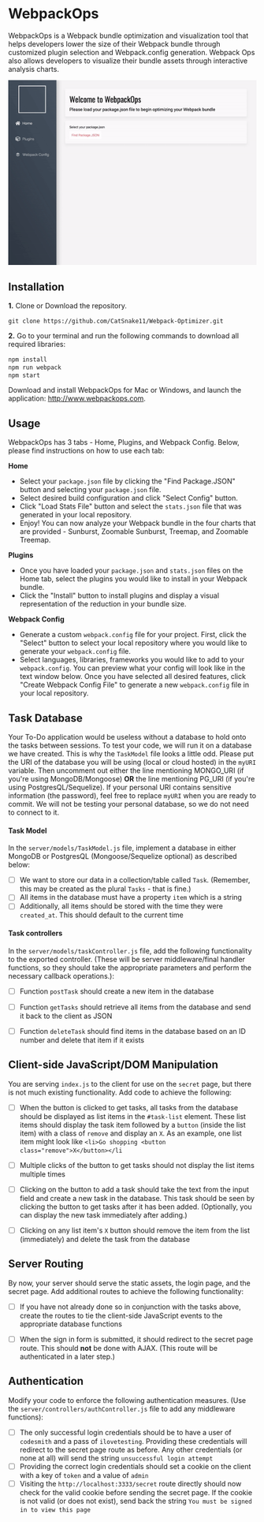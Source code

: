 # WebpackOps


WebpackOps is a Webpack bundle optimization and visualization tool that helps developers lower the size of their Webpack bundle through customized plugin selection and Webpack.config generation. Webpack Ops also allows developers to visualize their bundle assets through interactive analysis charts. 

![](ezgif.com-video-to-gif.gif)

## Installation

**1.** Clone or Download the repository.
```
git clone https://github.com/CatSnake11/Webpack-Optimizer.git
```

**2.** Go to your terminal and run the following commands to download all required libraries:
```
npm install
npm run webpack
npm start
```

Download and install WebpackOps for Mac or Windows, and launch the application: http://www.webpackops.com.

## Usage
WebpackOps has 3 tabs - Home, Plugins, and Webpack Config. Below, please find instructions on how to use each tab:

**Home**
- Select your `package.json` file by clicking the "Find Package.JSON" button and selecting your `package.json` file.
- Select desired build configuration and click "Select Config" button.
- Click "Load Stats File" button and select the `stats.json` file that was generated in your local repository.
- Enjoy! You can now analyze your Webpack bundle in the four charts that are provided - Sunburst, Zoomable Sunburst, Treemap, and Zoomable Treemap.

**Plugins**
- Once you have loaded your `package.json` and `stats.json` files on the Home tab, select the plugins you would like to install in your Webpack bundle.
- Click the "Install" button to install plugins and display a visual representation of the reduction in your bundle size.

**Webpack Config**
- Generate a custom `webpack.config` file for your project. First, click the "Select" button to select your local repository where you would like to generate your `webpack.config` file.
- Select languages, libraries, frameworks you would like to add to your `webpack.config`. You can preview what your config will look like in the text window below. Once you have selected all desired features, click "Create Webpack Config File" to generate a new `webpack.config` file in your local repository.


## Task Database
Your To-Do application would be useless without a database to hold onto the tasks between sessions. To test your code, we will run it on a database we have created. This is why the `TaskModel` file looks a little odd. Please put the URI of the database you will be using (local or cloud hosted) in the `myURI` variable. Then uncomment out either the line mentioning MONGO_URI (if you're using MongoDB/Mongoose) **OR** the line mentioning PG_URI (if you're using PostgresQL/Sequelize). If your personal URI contains sensitive information (the password), feel free to replace `myURI` when you are ready to commit. We will not be testing your personal database, so we do not need to connect to it.

#### Task Model
In the `server/models/TaskModel.js` file, implement a database in either MongoDB or PostgresQL (Mongoose/Sequelize optional) as described below:
- [ ] We want to store our data in a collection/table called `Task`. (Remember, this may be created as the plural `Tasks` - that is fine.)
- [ ] All items in the database must have a property `item` which is a string
- [ ] Additionally, all items should be stored with the time they were `created_at`. This should default to the current time

#### Task controllers
In the `server/models/taskController.js` file, add the following functionality to the exported controller. (These will be server middleware/final handler functions, so they should take the appropriate parameters and perform the necessary callback operations.):
- [ ] Function `postTask` should create a new item in the database
- [ ] Function `getTasks` should retrieve all items from the database and send it back to the client as JSON
- [ ] Function `deleteTask` should find items in the database based on an ID number and delete that item if it exists



## Client-side JavaScript/DOM Manipulation
You are serving `index.js` to the client for use on the `secret` page, but there is not much existing functionality. Add code to achieve the following:

- [ ] When the button is clicked to get tasks, all tasks from the database should be displayed as list items in the `#task-list` element. These list items should display the task item followed by a `button` (inside the list item) with a class of `remove` and display an `X`. As an example, one list item might look like
`<li>Go shopping <button class="remove">X</button></li`
- [ ] Multiple clicks of the button to get tasks should not display the list items multiple times
- [ ] Clicking on the button to add a task should take the text from the input field and create a new task in the database. This task should be seen by clicking the button to get tasks after it has been added. (Optionally, you can display the new task immediately after adding.)
- [ ] Clicking on any list item's `X` button should remove the item from the list (immediately) and delete the task from the database



## Server Routing
By now, your server should serve the static assets, the login page, and the secret page. Add additional routes to achieve the following
functionality:
- [ ] If you have not already done so in conjunction with the tasks above, create the routes to tie the client-side JavaScript events to the appropriate database functions
- [ ] When the sign in form is submitted, it should redirect to the secret page route. This should **not** be done with AJAX. (This route will be authenticated in a later step.)



## Authentication
Modify your code to enforce the following authentication measures. (Use the `server/controllers/authController.js` file to add any middleware functions):
- [ ] The only successful login credentials should be to have a user of `codesmith` and a pass of `ilovetesting`. Providing these credentials will redirect to the secret page route as before. Any other credentials (or none at all) will send the string `unsuccessful login attempt`
- [ ] Providing the correct login credentials should set a cookie on the client with a key of `token` and a value of `admin`
- [ ] Visiting the `http://localhost:3333/secret` route directly should now check for the valid cookie before sending the secret page. If the cookie is not valid (or does not exist), send back the string `You must be signed in to view this page`
